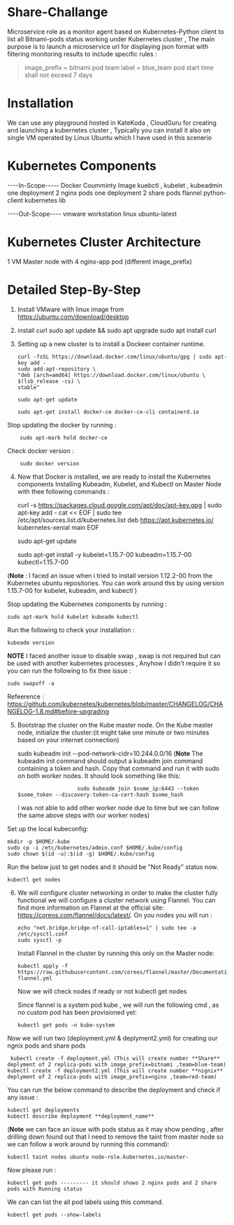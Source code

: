 # Share-Challange
Microservice role as a monitor agent based on Kubernetes-Python client to list all Bitnami-pods status working under Kubernetes cluster , The main purpose is to launch a microservice url for displaying json format with filtering monitoring results to include specific rules :


> image_prefix = bitnami
> pod team label = blue_team
> pod start time shall not exceed 7 days

# Installation
We can use any playground hosted in KateKoda , CloudGuru for creating and launching a kubernetes cluster , Typically you can install it also on single VM operated by Linux Ubuntu which I have used in this scenerio

# Kubernetes Components

----In-Scope-----
Docker Coumminty Image
kuebctl , kubelet , kubeadmin
one deployment 2 nginx pods
one deployment 2 share pods
flannel
python-client kubernetes lib


----Out-Scope----
vmware workstation
linux ubuntu-latest

# Kubernetes Cluster Architecture
1 VM Master node with 4 nginx-app pod (different image_prefix)

# Detailed Step-By-Step
1. Install VMware with linux image from https://ubuntu.com/download/desktop
2. install curl 
 sudo apt update && sudo apt upgrade
 sudo apt install curl
 
3. Setting up a new cluster is to install a Dockeer container runtime.

       curl -fsSL https://download.docker.com/linux/ubuntu/gpg | sudo apt-key add -
       sudo add-apt-repository \
       "deb [arch=amd64] https://download.docker.com/linux/ubuntu \
       $(lsb_release -cs) \
       stable"

       sudo apt-get update

       sudo apt-get install docker-ce docker-ce-cli containerd.io

Stop updating the docker by running : 
                                       
        sudo apt-mark hold docker-ce

Check docker version : 

        sudo docker version

4. Now that Docker is installed, we are ready to install the Kubernetes components
Installing Kubeadm, Kubelet, and Kubectl on Master Node with thee following commands :

    curl -s https://packages.cloud.google.com/apt/doc/apt-key.gpg | sudo apt-key add -
    cat << EOF | sudo tee /etc/apt/sources.list.d/kubernetes.list
    deb https://apt.kubernetes.io/ kubernetes-xenial main
    EOF

    sudo apt-get update

    sudo apt-get install -y kubelet=1.15.7-00 kubeadm=1.15.7-00 kubectl=1.15.7-00 

(**Note** : I faced an issue when i tried to install version 1.12.2-00 from the Kubernetes ubuntu repositories. You can work around this by using version 1.15.7-00 for kubelet, kubeadm, and kubectl )

Stop updating the Kubernetes components by running : 

    sudo apt-mark hold kubelet kubeadm kubectl

Run the following to check your installation : 
    
    kubeadm version

**NOTE** I faced another issue to disable swap , swap is not required but can be used with another kubernetes processes , Anyhow I didn't require it so you can run the following to fix thee issue : 
 
    sudo swapoff -a
  
  Refeerence : https://github.com/kubernetes/kubernetes/blob/master/CHANGELOG/CHANGELOG-1.8.md#before-upgrading

5. Bootstrap the cluster on the Kube master node.
  On the Kube master node, initialize the cluster:(it might take one minute or two minutes based on your internet connection)
  
    sudo kubeadm init --pod-network-cidr=10.244.0.0/16
 (**Note** The kubeadm init command should output a kubeadm join command containing a token and hash. Copy that command and run it with sudo on both worker                       nodes. It should look something like this:
    
                          sudo kubeadm join $some_ip:6443 --token $some_token --discovery-token-ca-cert-hash $some_hash
   
   I was not able to add other worker node due to time but we can follow the same above steps with our worker nodes)
                          
  Set up the local kubeconfig:
  
    mkdir -p $HOME/.kube
    sudo cp -i /etc/kubernetes/admin.conf $HOME/.kube/config
    sudo chown $(id -u):$(id -g) $HOME/.kube/config
    
  Run the below just to get nodes and it should be "Not Ready" status now.
 
    kubectl get nodes
    
 6. We will configure cluster networking in order to make the cluster fully functional
    we will configure a cluster network using Flannel. You can find more information on Flannel at the official site: https://coreos.com/flannel/docs/latest/.
    On you nodes you will run : 
    
        echo "net.bridge.bridge-nf-call-iptables=1" | sudo tee -a /etc/sysctl.conf
        sudo sysctl -p
    
    Install Flannel in the cluster by running this only on the Master node:
          
        kubectl apply -f https://raw.githubusercontent.com/coreos/flannel/master/Documentation/kube-flannel.yml
    
    Now we will check nodes if ready or not kubectl get nodes
    
    Since flannel is a system pod kube , we will run the following cmd , as no custom pod has been provisioned yet:
    
        kubectl get pods -n kube-system
    
Now we will run two (deployment.yml & deplyment2.yml) for creating our ngnix pods and share pods

     kubectl create -f deployment.yml (This will create number **Share** deplyment of 2 replica-pods with image_prefix=bitnami ,team=blue-team)
    kubectl create -f deployment2.yml (This will create number **nignix** deplyment of 2 replica-pods with image_prefix=nginx ,team=red-team)


You can run the below command to describe the deployment and check if any issue :

    kubectl get deployments
    kubectl describe deployment **deployment_name**

(**Note** we can face an issue with pods status as it may show pending , after drilling down found out that I need to remove the taint from master node so we can follow a work around by running this command): 

    kubectl taint nodes ubuntu node-role.kubernetes.io/master-

Now please run : 

    kubectl get pods --------- it should shows 2 nginx pods and 2 share pods with Running status

We can can list the all pod labels using this command.
    
    kubectl get pods --show-labels



    
    
 


